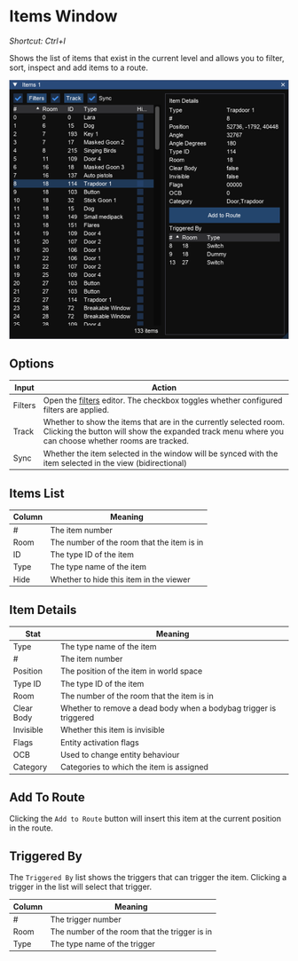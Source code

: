 # Items Window
_Shortcut: Ctrl+I_

Shows the list of items that exist in the current level and allows you to filter, sort, inspect and add items to a route.

![Items Window](items.png)

## Options

Input|Action
---|------
Filters | Open the [filters](filters.md) editor. The checkbox toggles whether configured filters are applied.
Track           | Whether to show the items that are in the currently selected room. Clicking the button will show the expanded track menu where you can choose whether rooms are tracked.
Sync | Whether the item selected in the window will be synced with the item selected in the view (bidirectional)

## Items List

Column | Meaning
---|---
\# | The item number
Room | The number of the room that the item is in
ID | The type ID of the item
Type | The type name of the item
Hide | Whether to hide this item in the viewer

## Item Details

Stat | Meaning
--- | ---
Type | The type name of the item
\# | The item number
Position | The position of the item in world space
Type ID | The type ID of the item
Room | The number of the room that the item is in
Clear Body | Whether to remove a dead body when a bodybag trigger is triggered
Invisible | Whether this item is invisible
Flags | Entity activation flags
OCB | Used to change entity behaviour
Category | Categories to which the item is assigned

## Add To Route
Clicking the `Add to Route` button will insert this item at the current position in the route.

## Triggered By
The `Triggered By` list shows the triggers that can trigger the item. Clicking a trigger in the list will select that trigger.

Column | Meaning
---|---
\# | The trigger number
Room | The number of the room that the trigger is in
Type | The type name of the trigger